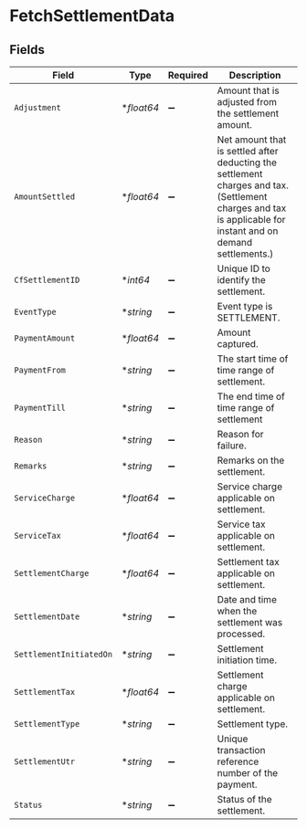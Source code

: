 # FetchSettlementData


## Fields

| Field                                                                                                                                                        | Type                                                                                                                                                         | Required                                                                                                                                                     | Description                                                                                                                                                  |
| ------------------------------------------------------------------------------------------------------------------------------------------------------------ | ------------------------------------------------------------------------------------------------------------------------------------------------------------ | ------------------------------------------------------------------------------------------------------------------------------------------------------------ | ------------------------------------------------------------------------------------------------------------------------------------------------------------ |
| `Adjustment`                                                                                                                                                 | **float64*                                                                                                                                                   | :heavy_minus_sign:                                                                                                                                           | Amount that is adjusted from the settlement amount.                                                                                                          |
| `AmountSettled`                                                                                                                                              | **float64*                                                                                                                                                   | :heavy_minus_sign:                                                                                                                                           | Net amount that is settled after deducting the settlement charges and tax. (Settlement charges and tax is applicable for instant and on demand settlements.) |
| `CfSettlementID`                                                                                                                                             | **int64*                                                                                                                                                     | :heavy_minus_sign:                                                                                                                                           | Unique ID to identify the settlement.                                                                                                                        |
| `EventType`                                                                                                                                                  | **string*                                                                                                                                                    | :heavy_minus_sign:                                                                                                                                           | Event type is SETTLEMENT.                                                                                                                                    |
| `PaymentAmount`                                                                                                                                              | **float64*                                                                                                                                                   | :heavy_minus_sign:                                                                                                                                           | Amount captured.                                                                                                                                             |
| `PaymentFrom`                                                                                                                                                | **string*                                                                                                                                                    | :heavy_minus_sign:                                                                                                                                           | The start time of time range of settlement.                                                                                                                  |
| `PaymentTill`                                                                                                                                                | **string*                                                                                                                                                    | :heavy_minus_sign:                                                                                                                                           | The end time of time range of settlement                                                                                                                     |
| `Reason`                                                                                                                                                     | **string*                                                                                                                                                    | :heavy_minus_sign:                                                                                                                                           | Reason for failure.                                                                                                                                          |
| `Remarks`                                                                                                                                                    | **string*                                                                                                                                                    | :heavy_minus_sign:                                                                                                                                           | Remarks on the settlement.                                                                                                                                   |
| `ServiceCharge`                                                                                                                                              | **float64*                                                                                                                                                   | :heavy_minus_sign:                                                                                                                                           | Service charge applicable on settlement.                                                                                                                     |
| `ServiceTax`                                                                                                                                                 | **float64*                                                                                                                                                   | :heavy_minus_sign:                                                                                                                                           | Service tax applicable on settlement.                                                                                                                        |
| `SettlementCharge`                                                                                                                                           | **float64*                                                                                                                                                   | :heavy_minus_sign:                                                                                                                                           | Settlement tax applicable on settlement.                                                                                                                     |
| `SettlementDate`                                                                                                                                             | **string*                                                                                                                                                    | :heavy_minus_sign:                                                                                                                                           | Date and time when the settlement was processed.                                                                                                             |
| `SettlementInitiatedOn`                                                                                                                                      | **string*                                                                                                                                                    | :heavy_minus_sign:                                                                                                                                           | Settlement initiation time.                                                                                                                                  |
| `SettlementTax`                                                                                                                                              | **float64*                                                                                                                                                   | :heavy_minus_sign:                                                                                                                                           | Settlement charge applicable on settlement.                                                                                                                  |
| `SettlementType`                                                                                                                                             | **string*                                                                                                                                                    | :heavy_minus_sign:                                                                                                                                           | Settlement type.                                                                                                                                             |
| `SettlementUtr`                                                                                                                                              | **string*                                                                                                                                                    | :heavy_minus_sign:                                                                                                                                           | Unique transaction reference number of the payment.                                                                                                          |
| `Status`                                                                                                                                                     | **string*                                                                                                                                                    | :heavy_minus_sign:                                                                                                                                           | Status of the settlement.                                                                                                                                    |